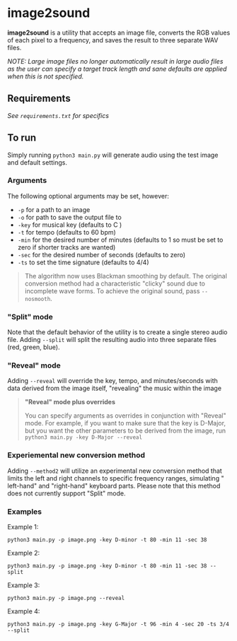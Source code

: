 # image2sound

**image2sound** is a utility that accepts an image file, converts the RGB values
of each pixel to a frequency, and saves the result to three separate WAV files.

*NOTE: Large image files no longer automatically result in large audio files as
the user can specify a target track length and sane defaults are applied when
this is not specified.*

## Requirements

*See `requirements.txt` for specifics*

## To run

Simply running `python3 main.py` will generate audio using the test image and
default settings.

### Arguments

The following optional arguments may be set, however:

- `-p` for a path to an image
- `-o` for path to save the output file to
- `-key` for musical key (defaults to C )
- `-t` for tempo (defaults to 60 bpm)
- `-min` for the desired number of minutes (defaults to 1 so must be set to zero
  if shorter tracks are wanted)
- `-sec` for the desired number of seconds (defaults to zero)
- `-ts` to set the time signature (defaults to 4/4)

> The algorithm now uses Blackman smoothing by default. The original conversion
> method had a characteristic "clicky" sound due to incomplete wave forms. To
> achieve the original sound, pass `--nosmooth`.

### "Split" mode

Note that the default behavior of the utility is to create a single stereo audio
file.
Adding `--split` will split the resulting audio into three separate files (red,
green, blue).

### "Reveal" mode

Adding `--reveal` will override the key, tempo, and minutes/seconds with data
derived from the image itself, "revealing" the music within the image

> **"Reveal" mode plus overrides**
>
> You can specify arguments as overrides in conjunction with "Reveal" mode. For
> example, if you want to make sure that the key is D-Major, but you want the
> other parameters to be derived from the image,
> run `python3 main.py -key D-Major --reveal`

### Experiemental new conversion method

Adding `--method2` will utilize an experimental new conversion method that
limits the left and right channels to specific frequency ranges, simulating "
left-hand" and "right-hand" keyboard parts. Please note that this method does
not currently support "Split" mode.

### Examples

Example 1:

```
python3 main.py -p image.png -key D-minor -t 80 -min 11 -sec 38
```

Example 2:

```
python3 main.py -p image.png -key D-minor -t 80 -min 11 -sec 38 --split
```

Example 3:

```
python3 main.py -p image.png --reveal
```

Example 4:

```
python3 main.py -p image.png -key G-Major -t 96 -min 4 -sec 20 -ts 3/4 --split
```